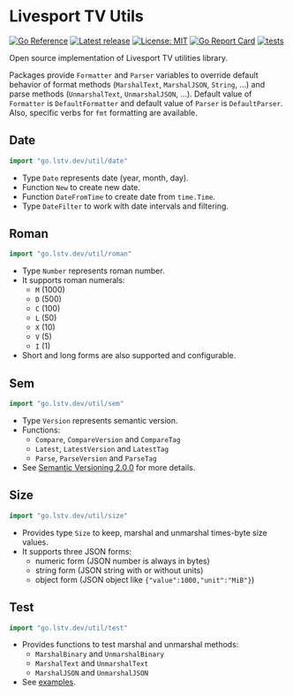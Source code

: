 # Livesport TV Utils

[![Go Reference](https://pkg.go.dev/badge/go.lstv.dev/util.svg)](https://pkg.go.dev/go.lstv.dev/util)
[![Latest release](https://img.shields.io/github/v/release/livesport-tv/util?display_name=tag&sort=semver)](https://github.com/livesport-tv/util/releases)
[![License: MIT](https://img.shields.io/github/license/livesport-tv/util)](https://opensource.org/licenses/MIT)
[![Go Report Card](https://goreportcard.com/badge/go.lstv.dev/util)](https://goreportcard.com/report/go.lstv.dev/util)
[![tests](https://github.com/livesport-tv/util/actions/workflows/tests.yml/badge.svg)](https://github.com/livesport-tv/util/actions/workflows/tests.yml)

Open source implementation of Livesport TV utilities library.

Packages provide `Formatter` and `Parser` variables to override default behavior of
format methods (`MarshalText`, `MarshalJSON`, `String`, ...)
and parse methods (`UnmarshalText`, `UnmarshalJSON`, ...).
Default value of `Formatter` is `DefaultFormatter` and default value of `Parser` is `DefaultParser`.
Also, specific verbs for `fmt` formatting are available.

## Date
```go
import "go.lstv.dev/util/date"
```

- Type `Date` represents date (year, month, day).
- Function `New` to create new date.
- Function `DateFromTime` to create date from `time.Time`.
- Type `DateFilter` to work with date intervals and filtering.

## Roman
```go
import "go.lstv.dev/util/roman"
```

- Type `Number` represents roman number.
- It supports roman numerals:
  - `M` (1000)
  - `D` (500)
  - `C` (100)
  - `L` (50)
  - `X` (10)
  - `V` (5)
  - `I` (1)
- Short and long forms are also supported and configurable.

## Sem
```go
import "go.lstv.dev/util/sem"
```

- Type `Version` represents semantic version.
- Functions:
  - `Compare`, `CompareVersion` and `CompareTag`
  - `Latest`, `LatestVersion` and `LatestTag`
  - `Parse`, `ParseVersion` and `ParseTag`
- See [Semantic Versioning 2.0.0](https://semver.org/spec/v2.0.0.html) for more details.

## Size
```go
import "go.lstv.dev/util/size"
```

- Provides type `Size` to keep, marshal and unmarshal times-byte size values.
- It supports three JSON forms:
  - numeric form (JSON number is always in bytes)
  - string form (JSON string with or without units)
  - object form (JSON object like `{"value":1000,"unit":"MiB"}`)

## Test
```go
import "go.lstv.dev/util/test"
```

- Provides functions to test marshal and unmarshal methods:
  - `MarshalBinary` and `UnmarshalBinary`
  - `MarshalText` and `UnmarshalText`
  - `MarshalJSON` and `UnmarshalJSON`
- See [examples](./test/README.md).
